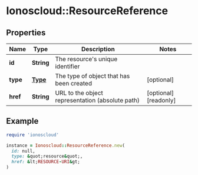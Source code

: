 # Ionoscloud::ResourceReference

## Properties

| Name | Type | Description | Notes |
| ---- | ---- | ----------- | ----- |
| **id** | **String** | The resource&#39;s unique identifier |  |
| **type** | [**Type**](Type.md) | The type of object that has been created | [optional] |
| **href** | **String** | URL to the object representation (absolute path) | [optional][readonly] |

## Example

```ruby
require 'ionoscloud'

instance = Ionoscloud::ResourceReference.new(
  id: null,
  type: &quot;resource&quot;,
  href: &lt;RESOURCE-URI&gt;
)
```

